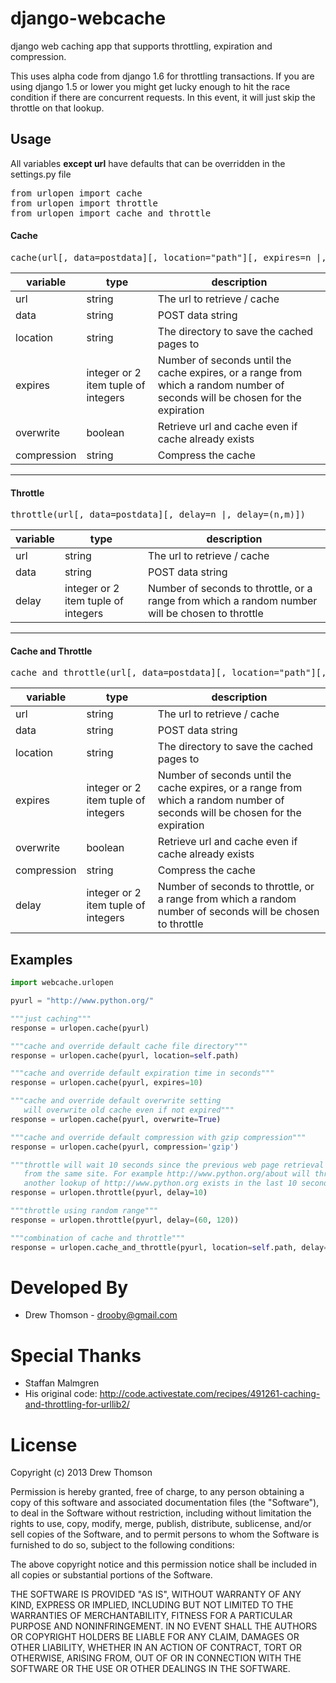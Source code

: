 django-webcache
=========

django web caching app that supports throttling, expiration and compression.

This uses alpha code from django 1.6 for throttling transactions. If you are
using django 1.5 or lower you might get lucky enough to hit the race condition
if there are concurrent requests. In this event, it will just skip the throttle
on that lookup.

Usage
-----
All variables **except url** have defaults that can be overridden in the settings.py file
<pre>
from urlopen import cache
from urlopen import throttle
from urlopen import cache_and_throttle
</pre>
#### Cache
<pre>
cache(url[, data=postdata][, location="path"][, expires=n |, expires=(n,m)][, overwrite=False][, compression=False])
</pre>
| variable    | type    | description                                         |
| ----------- | ------- | ----------------------------------------------------|
| url         | string  | The url to retrieve / cache                         |
| data        | string  | POST data string                                    |
| location    | string  | The directory to save the cached pages to           |
| expires     | integer or 2 item tuple of integers | Number of seconds until the cache expires, or a range from which a random number of seconds will be chosen for the expiration |
| overwrite   | boolean | Retrieve url and cache even if cache already exists |
| compression | string  | Compress the cache                                  |
---
#### Throttle
<pre>
throttle(url[, data=postdata][, delay=n |, delay=(n,m)])
</pre>
| variable    | type             | description                                         |
| ----------- | ---------------- | ----------------------------------------------------|
| url         | string           | The url to retrieve / cache                         |
| data        | string           | POST data string                                    |
| delay       | integer or 2 item tuple of integers | Number of seconds to throttle, or a range from which a random number will be chosen to throttle |
---
#### Cache and Throttle
<pre>
cache_and_throttle(url[, data=postdata][, location="path"][, expires=n |, expires=(n,m)][, overwrite=False][, compression=False][, delay=n |, delay=(n,m)])
</pre>
| variable    | type    | description                                         |
| ----------- | ------- | ----------------------------------------------------|
| url         | string  | The url to retrieve / cache                         |
| data        | string  | POST data string                                    |
| location    | string  | The directory to save the cached pages to           |
| expires     | integer or 2 item tuple of integers | Number of seconds until the cache expires, or a range from which a random number of seconds will be chosen for the expiration |
| overwrite   | boolean | Retrieve url and cache even if cache already exists |
| compression | string  | Compress the cache                                  |
| delay       | integer or 2 item tuple of integers | Number of seconds to throttle, or a range from which a random number of seconds will be chosen to throttle |


Examples
--------
```python
import webcache.urlopen

pyurl = "http://www.python.org/"

"""just caching"""
response = urlopen.cache(pyurl)

"""cache and override default cache file directory"""
response = urlopen.cache(pyurl, location=self.path)

"""cache and override default expiration time in seconds"""
response = urlopen.cache(pyurl, expires=10)

"""cache and override default overwrite setting
   will overwrite old cache even if not expired"""
response = urlopen.cache(pyurl, overwrite=True)

"""cache and override default compression with gzip compression"""
response = urlopen.cache(pyurl, compression='gzip')

"""throttle will wait 10 seconds since the previous web page retrieval of something
   from the same site. For example http://www.python.org/about will throttle if
   another lookup of http://www.python.org exists in the last 10 seconds"""
response = urlopen.throttle(pyurl, delay=10)

"""throttle using random range"""
response = urlopen.throttle(pyurl, delay=(60, 120))

"""combination of cache and throttle"""
response = urlopen.cache_and_throttle(pyurl, location=self.path, delay=10)
```

Developed By
============
 * Drew Thomson     - drooby@gmail.com

Special Thanks
==============
 * Staffan Malmgren
 * His original code: http://code.activestate.com/recipes/491261-caching-and-throttling-for-urllib2/

License
=======
Copyright (c) 2013 Drew Thomson

Permission is hereby granted, free of charge, to any person obtaining a copy
of this software and associated documentation files (the "Software"), to deal
in the Software without restriction, including without limitation the rights
to use, copy, modify, merge, publish, distribute, sublicense, and/or sell
copies of the Software, and to permit persons to whom the Software is
furnished to do so, subject to the following conditions:

The above copyright notice and this permission notice shall be included in
all copies or substantial portions of the Software.

THE SOFTWARE IS PROVIDED "AS IS", WITHOUT WARRANTY OF ANY KIND, EXPRESS OR
IMPLIED, INCLUDING BUT NOT LIMITED TO THE WARRANTIES OF MERCHANTABILITY,
FITNESS FOR A PARTICULAR PURPOSE AND NONINFRINGEMENT. IN NO EVENT SHALL THE
AUTHORS OR COPYRIGHT HOLDERS BE LIABLE FOR ANY CLAIM, DAMAGES OR OTHER
LIABILITY, WHETHER IN AN ACTION OF CONTRACT, TORT OR OTHERWISE, ARISING FROM,
OUT OF OR IN CONNECTION WITH THE SOFTWARE OR THE USE OR OTHER DEALINGS IN
THE SOFTWARE.
